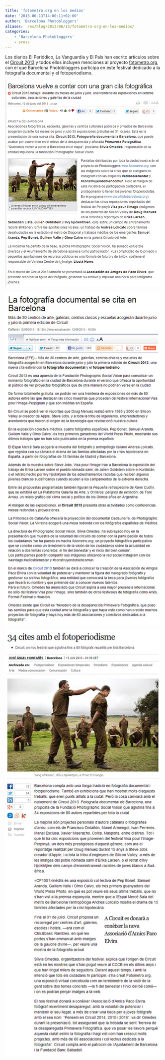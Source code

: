 ```yaml
---
title: 'fotometro.org en los medios'
date: '2013-06-13T14:00:11+02:00'
author: 'Barcelona Photobloggers'
aliases:  /es/blog/2013/06/13/fotometro-org-en-los-medios/
categories:
    - 'Barcelona Photobloggers'
    - press
---
```


Los diarios El Periódico, La Vanguardia y El País han escrito artículos sobre el <a href="http://circuitfotobarcelona.org/">Circuit 2013</a> y todos ellos incluyen menciones al proyecto <a href="http://fotometro.org/">fotometro.org</a>, con el que Barcelona Photobloggers participa en este festival dedicado a la fotografía documental y el fotoperiodismo.

<a href="http://www.elperiodico.com/es/noticias/ocio-y-cultura/barcelona-recupera-gran-cita-fotografica-2416000"><img src="elperiodico.es.jpg" alt="El Periódico" width="500" height="664" class="alignnone size-full wp-image-7564"></a>

<a href="http://www.lavanguardia.com/cultura/20130612/54375914539/fotografia-documental-barcelona.html"><img src="lavanguardia.es.jpg" alt="La Vanguardia" width="500" height="1064" class="alignnone size-full wp-image-7568"></a>

<a href="http://ccaa.elpais.com/ccaa/2013/06/12/quadern/1371071875_828052.html"><img src="elpais.es.jpg" alt="El País" width="500" height="1364" class="alignnone size-full wp-image-7567"></a>